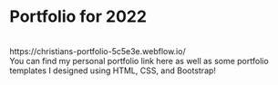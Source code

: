 <h1> Portfolio for 2022</h1>
<br>
https://christians-portfolio-5c5e3e.webflow.io/
<br>
You can find my personal portfolio link here as well as some portfolio templates I designed using HTML, CSS, and Bootstrap! 
